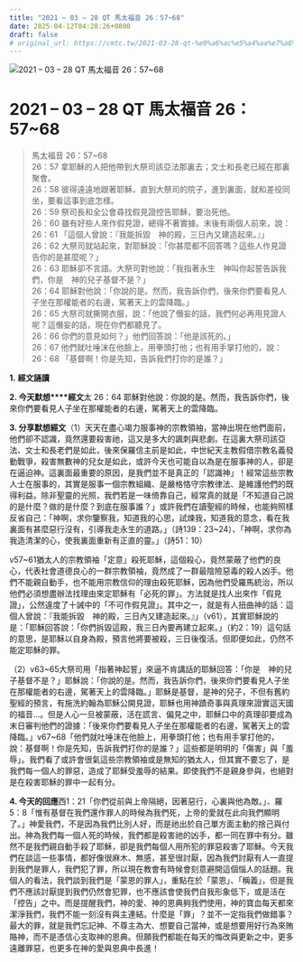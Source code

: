 ```yaml
---
title: "2021 – 03 – 28 QT 馬太福音 26：57~68"
date: 2025-04-12T04:28:26+0800
draft: false
# original_url: https://cmtc.tw/2021-03-28-qt-%e9%a6%ac%e5%a4%aa%e7%a6%8f%e9%9f%b3-26%ef%bc%9a5768
---
```


![2021 – 03 – 28 QT 馬太福音 26：57\~68](/images/qt.jpg   "2021 – 03 – 28 QT 馬太福音 26：57\~68")

# 2021 – 03 – 28 QT 馬太福音 26：57\~68

> 馬太福音 26：57\~68  
> 26：57 拿耶穌的人把他帶到大祭司該亞法那裏去；文士和長老已經在那裏聚會。  
> 26：58 彼得遠遠地跟著耶穌，直到大祭司的院子，進到裏面，就和差役同坐，要看這事到底怎樣。  
> 26：59 祭司長和全公會尋找假見證控告耶穌，要治死他。  
> 26：60 雖有好些人來作假見證，總得不著實據。末後有兩個人前來，說：  
> 26：61 「這個人曾說：『我能拆毀　神的殿，三日內又建造起來。』」  
> 26：62 大祭司就站起來，對耶穌說：「你甚麼都不回答嗎？這些人作見證告你的是甚麼呢？」  
> 26：63 耶穌卻不言語。大祭司對他說：「我指著永生　神叫你起誓告訴我們，你是　神的兒子基督不是？」  
> 26：64 耶穌對他說：「你說的是。然而，我告訴你們，後來你們要看見人子坐在那權能者的右邊，駕著天上的雲降臨。」  
> 26：65 大祭司就撕開衣服，說：「他說了僭妄的話，我們何必再用見證人呢？這僭妄的話，現在你們都聽見了。  
> 26：66 你們的意見如何？」他們回答說：「他是該死的。」  
> 26：67 他們就吐唾沫在他臉上，用拳頭打他；也有用手掌打他的，說：  
> 26：68 「基督啊！你是先知，告訴我們打你的是誰？」

**1.** **經文誦讀**

**2. 今天默想****經文**太 26：64 耶穌對他說：你說的是。然而，我告訴你們，後來你們要看見人子坐在那權能者的右邊，駕著天上的雲降臨。

**3. 分享默想經文**（1）天天在盡心竭力服事神的宗教領袖，當神出現在他們面前，他們卻不認識，竟然還要殺害祂，這又是多大的諷刺與悲劇。在這裏大祭司該亞法、文士和長老們是如此，後來保羅信主前是如此，中世紀天主教假借宗教名義發動戰爭，殺害無數神的兒女是如此，或許今天也可能自以為是在服事神的人，卻是在逼迫神。這裏面最重要的原因，是我們並不是真正的「認識神」！經常這些宗教人士在服事的，其實是服事一個宗教組織、是嚴格恪守宗教律法、是維護他們的既得利益。除非聖靈的光照，我們若是一味倚靠自己，經常真的就是「不知道自己說的是什麼？做的是什麼？到底在服事誰？」或許我們在讀聖經的時候，也能夠照樣反省自己：「神啊，求你鑒察我，知道我的心思，試煉我，知道我的意念，看在我裏面有甚麼惡行沒有，引導我走永生的道路。」（詩139：23\~24）、「神啊，求你為我造清潔的心，使我裏面重新有正直的靈。」（詩51：10）

v57\~61猶太人的宗教領袖「定意」殺死耶穌，這個殺心，竟然蒙蔽了他們的良心，代表社會道德良心的一群宗教領袖，竟然成了一群最陰險惡毒的殺人凶手。他們不能親自動手，也不能用宗教信仰的理由殺死耶穌，因為他們受羅馬統治，所以他們必須想盡辦法找理由來定耶穌有「必死的罪」。方法就是找人出來作「假見證」，公然違度了十誡中的「不可作假見證」。其中之一，就是有人扭曲神的話：這個人曾說：『我能拆毀　神的殿，三日內又建造起來。』」（v61），其實耶穌說的是：「耶穌回答說：「你們拆毀這殿，我三日內要再建立起來。」（約2：19）這句話的意思，是耶穌以自身為殿，預言他將要被殺，三日後復活。但即便如此，仍然不能定耶穌的罪。

（2）v63\~65大祭司用「指著神起誓」來逼不肯講話的耶穌回答：「你是　神的兒子基督不是？」耶穌說：「你說的是。然而，我告訴你們，後來你們要看見人子坐在那權能者的右邊，駕著天上的雲降臨。」耶穌是基督，是神的兒子，不但有舊約聖經的預言，有施洗約翰為耶穌公開見證，耶穌也用神蹟奇事與真理來證實這天國的福音…。但是人心一旦被蒙蔽，活在謊言、偏見之中，耶穌口中的真理卻要成為末日審判他們的證據：「後來你們要看見人子坐在那權能者的右邊，駕著天上的雲降臨。」v67\~68「他們就吐唾沫在他臉上，用拳頭打他；也有用手掌打他的，說：基督啊！你是先知，告訴我們打你的是誰？」這些都是明明的「傷害」與「羞辱」。我們看了或許會很氣這些宗教領袖或是無知的猶太人，但其實不要忘了，是我們每一個人的罪惡，造成了耶穌受羞辱的結果。即使我們不是親身參與，也絕對是在殺害耶穌的罪中一起有分。

**4. 今天的回應**西1：21「你們從前與上帝隔絕，因著惡行，心裏與他為敵。」、羅5：8「惟有基督在我們還作罪人的時候為我們死，上帝的愛就在此向我們顯明了。」神愛我們，不是因為我們比別人好，而是祂出於自己單方面主動的捨己與付出。神為我們每一個人死的時候，我們都是殺害祂的凶手，都一同在罪中有分。雖然不是我們親自動手殺了耶穌，卻是我們每個人用所犯的罪惡殺害了耶穌。今天我們在談這一些事情，都好像很麻木、無感，甚至很討厭，因為我們討厭有人一直提到我們是罪人，我們犯了罪，所以現在教會有時候會刻意避開這個惱人的話題。我個人的看法，我們談到我們是「蒙恩的罪人」，重點在於「蒙恩」、「稱義」，但是我們不應該討厭提到我們仍然會犯罪，也不應該會使我們自我形象低下，或是活在「控告」之中。而是提醒我們，神的愛、神的恩典夠我們使用，神的寶血每天都來潔淨我們，我們不能一刻沒有與主連結。什麼是「罪」？並不一定指我們做錯事？最大的罪，就是我們忘記神、不尊主為大、想要自己當神，或是想要用好行為來賄賂神，而不是憑信心支取神的恩典。但願我們都能在每天的悔改與更新之中，更多遠離罪惡，也更多在神的愛與恩典中長進！